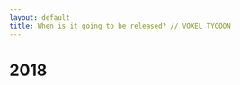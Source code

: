 ```yaml
---
layout: default
title: When is it going to be released? // VOXEL TYCOON
---
```


<!-- ### When is it going to be released? -->

# 2018
